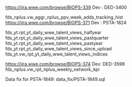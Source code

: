 https://jira.wwe.com/browse/BIOPS-339 Dev : DED-3400

fds_nplus.vw_aggr_nplus_ppv_week_adds_tracking_hist
https://jira.wwe.com/browse/BIOPS-371 Dev : PSTA-1824

fds_yt.rpt_yt_daily_wwe_talent_views_halfyear
fds_yt.rpt_yt_daily_wwe_talent_views_pastquarter
fds_yt.rpt_yt_daily_wwe_talent_views_pastyear
fds_yt.rpt_yt_daily_wwe_talent_views_since_upload
fds_yt.vw_rpt_yt_daily_wwe_talent_views_indices

https://jira.wwe.com/browse/BIOPS-374	Dev: DED-3598
fds_nplus.vw_rpt_nplus_weekly_network_kpi

Data fix for PSTA-1849:
data_fix/PSTA-1849.sql


